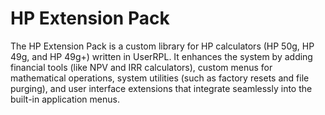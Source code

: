 # HP Extension Pack

The HP Extension Pack is a custom library for HP calculators (HP 50g, HP 49g, and HP 49g+) written in UserRPL. It enhances the system by adding financial tools (like NPV and IRR calculators), custom menus for mathematical operations, system utilities (such as factory resets and file purging), and user interface extensions that integrate seamlessly into the built-in application menus.
